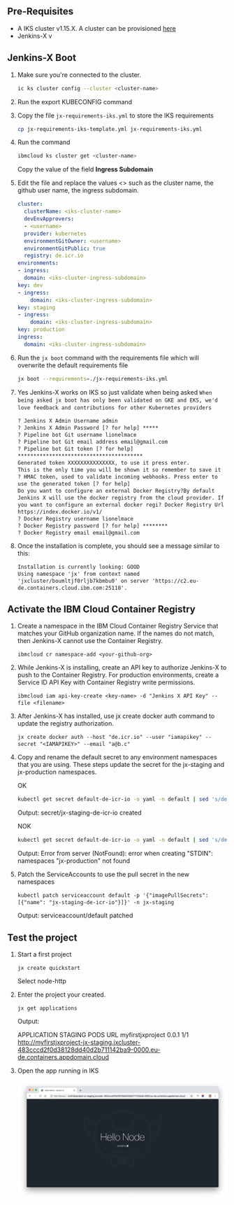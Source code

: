 
## Pre-Requisites

* A IKS cluster v1.15.X. A cluster can be provisioned [here](https://cloud.ibm.com/kubernetes/clusters)
* Jenkins-X v

## Jenkins-X Boot

1. Make sure you're connected to the cluster.
    ```sh
    ic ks cluster config --cluster <cluster-name>
    ```

1. Run the export KUBECONFIG command

1. Copy the file `jx-requirements-iks.yml` to store the IKS requirements
    ```sh
    cp jx-requirements-iks-template.yml jx-requirements-iks.yml
    ```

1. Run the command 
    ```sh
    ibmcloud ks cluster get <cluster-name>
    ```
    Copy the value of the field **Ingress Subdomain**

1. Edit the file and replace the values <> such as the cluster name, the github user name, the ingress subdomain.

    ```yml
    cluster:
      clusterName: <iks-cluster-name>
      devEnvApprovers:
      - <username>
      provider: kubernetes
      environmentGitOwner: <username>
      environmentGitPublic: true
      registry: de.icr.io
    environments:
    - ingress:
      domain: <iks-cluster-ingress-subdomain>
    key: dev
    - ingress:
        domain: <iks-cluster-ingress-subdomain>
    key: staging
    - ingress:
        domain: <iks-cluster-ingress-subdomain>
    key: production
    ingress:
      domain: <iks-cluster-ingress-subdomain>
    ```

1. Run the `jx boot` command with the requirements file which will overwrite the default requirements file
    ```sh
    jx boot --requirements=./jx-requirements-iks.yml
    ```

1. Yes Jenkins-X works on IKS so just validate when being asked 
    ```When being asked jx boot has only been validated on GKE and EKS, we'd love feedback and contributions for other Kubernetes providers```

    ```
    ? Jenkins X Admin Username admin
    ? Jenkins X Admin Password [? for help] *****
    ? Pipeline bot Git username lionelmace
    ? Pipeline bot Git email address email@gmail.com
    ? Pipeline bot Git token [? for help] ****************************************
    Generated token XXXXXXXXXXXXXXX, to use it press enter.
    This is the only time you will be shown it so remember to save it
    ? HMAC token, used to validate incoming webhooks. Press enter to use the generated token [? for help]
    Do you want to configure an external Docker Registry?By default Jenkins X will use the docker registry from the cloud provider. If you want to configure an external docker regi? Docker Registry Url https://index.docker.io/v1/
    ? Docker Registry username lionelmace
    ? Docker Registry password [? for help] ********
    ? Docker Registry email email@gmail.com
    ```

1. Once the installation is complete, you should see a message similar to this:

    ```
    Installation is currently looking: GOOD
    Using namespace 'jx' from context named 'jxcluster/boumltjf0rljb7kbmbu0' on server 'https://c2.eu-de.containers.cloud.ibm.com:25118'.
    ```

## Activate the IBM Cloud Container Registry

1. Create a namespace in the IBM Cloud Container Registry Service that matches your GitHub organization name. If the names do not match, then Jenkins-X cannot use the Container Registry.
    
    ```
    ibmcloud cr namespace-add <your-github-org>
    ```

1. While Jenkins-X is installing, create an API key to authorize Jenkins-X to push to the Container Registry. For production environments, create a Service ID API Key with Container Registry write permissions.

    ```
    ibmcloud iam api-key-create <key-name> -d "Jenkins X API Key" --file <filename>
    ```

1. After Jenkins-X has installed, use jx create docker auth command to update the registry authorization.

    ```
    jx create docker auth --host "de.icr.io" --user "iamapikey" --secret "<IAMAPIKEY>" --email "a@b.c"
    ```

1. Copy and rename the default secret to any environment namespaces that you are using. These steps update the secret for the jx-staging and jx-production namespaces.

    OK
    ```sh
    kubectl get secret default-de-icr-io -o yaml -n default | sed 's/default/jx-staging/g' | kubectl -n jx-staging create -f -
    ```
    Output:
    secret/jx-staging-de-icr-io created

    NOK
    ```sh
    kubectl get secret default-de-icr-io -o yaml -n default | sed 's/default/jx-production/g' | kubectl -n jx-production create -f -
    ```
    Output:
    Error from server (NotFound): error when creating "STDIN": namespaces "jx-production" not found

1. Patch the ServiceAccounts to use the pull secret in the new namespaces

    ```
    kubectl patch serviceaccount default -p '{"imagePullSecrets": [{"name": "jx-staging-de-icr-io"}]}' -n jx-staging
    ```
    Output:
    serviceaccount/default patched

## Test the project

1. Start a first project
    ```
    jx create quickstart
    ```
    Select node-http

1. Enter the project your created.
    ```
    jx get applications
    ```
    Output:

    APPLICATION      STAGING PODS URL
    myfirstjxproject 0.0.1   1/1  http://myfirstjxproject-jx-staging.jxcluster-483cccd2f0d38128dd40d2b711142ba9-0000.eu-de.containers.appdomain.cloud

1. Open the app running in IKS 

    ![](./images/jx-iks-app.png)